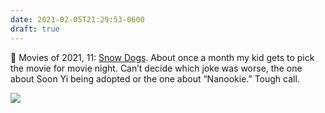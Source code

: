 ```yaml
---
date: 2021-02-05T21:29:53-0600
draft: true
---
```




🎥 Movies of 2021, 11: [Snow Dogs](https://letterboxd.com/film/snow-dogs/). About once a month my kid gets to pick the movie for movie night. Can’t decide which joke was worse, the one about Soon Yi being adopted or the one about “Nanookie.” Tough call.

![](/images/2021/d5043842f6.jpg)



